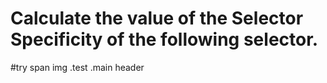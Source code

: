 # Calculate the value of the Selector Specificity of the following selector.

#try span img .test .main header
